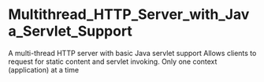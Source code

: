 # Multithread_HTTP_Server_with_Java_Servlet_Support

A multi-thread HTTP server with basic Java servlet support
Allows clients to request for static content and servlet invoking.
Only one context (application) at a time
